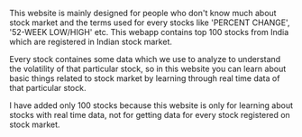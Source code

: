 This website is mainly designed for people who don't know much about stock market and the terms used for every stocks like 'PERCENT CHANGE', '52-WEEK LOW/HIGH' etc. This webapp contains top 100 stocks from India which are registered in Indian stock market.

Every stock containes some data which we use to analyze to understand the volatility of that particular stock, so in this website you can learn about basic things related to stock market by learning through real time data of that particular stock.

I have added only 100 stocks because this website is only for learning about stocks with real time data, not for getting data for every stock registered on stock market.
